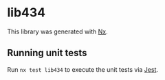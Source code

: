 # lib434

This library was generated with [Nx](https://nx.dev).


## Running unit tests

Run `nx test lib434` to execute the unit tests via [Jest](https://jestjs.io).


